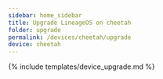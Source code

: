 ```yaml
---
sidebar: home_sidebar
title: Upgrade LineageOS on cheetah
folder: upgrade
permalink: /devices/cheetah/upgrade
device: cheetah
---
```

{% include templates/device_upgrade.md %}
